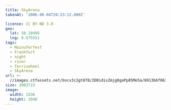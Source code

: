 ```yaml
---
title: SkyArena
takenAt: '2006-06-04T20:23:12.000Z'

license: CC BY-ND 3.0
geo:
  lat: 50.10496
  lng: 8.675551
tags:
  - Mainuferfest
  - Frankfurt
  - night
  - river
  - ferriswheel
  - SkyArena
url: >-
  //images.ctfassets.net/bncv3c2gt878/2D0idisZmjg8gaPp85Me5a/6913b6f8637af60bca87979cc8f16194/skyarena_4340037443_o
size: 3003723
image:
  width: 1536
  height: 2048
---
```

